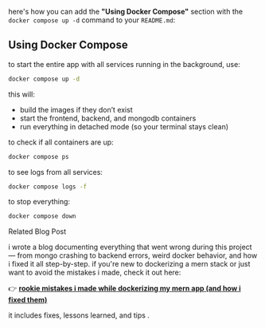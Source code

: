 here's how you can add the **"Using Docker Compose"** section with the `docker compose up -d` command to your `README.md`:


## Using Docker Compose

to start the entire app with all services running in the background, use:

```bash
docker compose up -d
````

this will:

* build the images if they don’t exist
* start the frontend, backend, and mongodb containers
* run everything in detached mode (so your terminal stays clean)

to check if all containers are up:

```bash
docker compose ps
```

to see logs from all services:

```bash
docker compose logs -f
```

to stop everything:

```bash
docker compose down
```

Related Blog Post

i wrote a blog documenting everything that went wrong during this project — from mongo crashing to backend errors, weird docker behavior, and how i fixed it all step-by-step.
if you're new to dockerizing a mern stack or just want to avoid the mistakes i made, check it out here:

👉 [**rookie mistakes i made while dockerizing my mern app (and how i fixed them)**](https://mycloudclimb.hashnode.dev/rookie-mistakes-i-made-while-dockerizing-my-mern-app-and-how-i-fixed-them)

it includes fixes, lessons learned, and tips .
